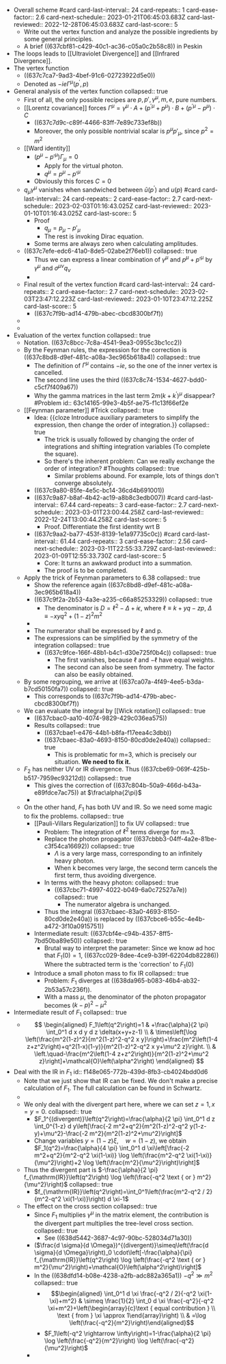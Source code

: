 - Overall scheme #card
  card-last-interval:: 24
  card-repeats:: 1
  card-ease-factor:: 2.6
  card-next-schedule:: 2023-01-21T06:45:03.683Z
  card-last-reviewed:: 2022-12-28T06:45:03.683Z
  card-last-score:: 5
	- Write out the vertex function and analyze the possible ingredients by some general principles.
	- A brief ((637cbf81-c429-40c1-ac36-c05a0c2b58c8)) in Peskin
- The loops leads to [[Ultraviolet Divergence]] and [[Infrared Divergence]].
- The vertex function
	- ((637c7ca7-9ad3-4bef-91c6-02723922d5e0))
	- Denoted as $-i e \Gamma^\mu\left(p^{\prime}, p\right)$
- General analysis of the vertex function
  collapsed:: true
	- First of all, the only possible recipes are $p,p',\gamma^\mu,m,e,$ pure numbers.
	- [[Lorentz covariance]] forces $\Gamma^\mu=\gamma^\mu \cdot A+\left(p^{\prime \mu}+p^\mu\right) \cdot B+\left(p^{\prime \mu}-p^\mu\right) \cdot C$
		- ((637c7d9c-c89f-4466-83ff-7e89c733ef8b))
		- Moreover, the only possible nontrivial scalar is $p^\mu p'_\mu$, since $p^2=m^2$
	- [[Ward identity]]
		- $(p^\mu-p'^\mu)\Gamma_\mu=0$
			- Apply for the virtual photon.
			- $q^\mu=p^\mu-p'^\mu$
		- Obviously this forces $C=0$
	- $q_\mu \gamma^\mu$ vanishes when sandwiched between $\bar{u}\left(p^{\prime}\right)$ and $u(p)$ #card
	  card-last-interval:: 24
	  card-repeats:: 2
	  card-ease-factor:: 2.7
	  card-next-schedule:: 2023-02-03T01:16:43.025Z
	  card-last-reviewed:: 2023-01-10T01:16:43.025Z
	  card-last-score:: 5
		- Proof
			- $q_\mu=p_\mu-p'_\mu$
			- The rest is invoking Dirac equation.
		- Some terms are always zero when calculating amplitudes.
	- ((637c7efe-edc6-41a0-8de5-02abe2f76eb1))
	  collapsed:: true
		- Thus we can express a linear combination of $\gamma^\mu$ and $p^\mu+p'^\mu$ by $\gamma^\mu$ and $\sigma^{\mu\nu}q_\nu$
		-
	- Final result of the vertex function #card
	  card-last-interval:: 24
	  card-repeats:: 2
	  card-ease-factor:: 2.7
	  card-next-schedule:: 2023-02-03T23:47:12.223Z
	  card-last-reviewed:: 2023-01-10T23:47:12.225Z
	  card-last-score:: 5
		- ((637c7f9b-ad14-479b-abec-cbcd8300bf7f))
	-
	-
- Evaluation of the vertex function
  collapsed:: true
	- Notation. ((637c8bcc-7c8a-4541-9ea3-0955c3bc1cc2))
	- By the Feynman rules, the expression for the correction is ((637c8bd8-d9ef-481c-a08a-3ec965b618a4))
	  collapsed:: true
		- The definition of $\Gamma^\mu$ contains $-ie$, so the one of the inner vertex is cancelled.
		- The second line uses the third ((637c8c74-1534-4627-bdd0-c5cf7f409a67))
		- Why the gamma matrices in the last term $2 m\left(k+k^{\prime}\right)^\mu$ disappear? #Problem
		  id:: 63c14165-99e3-4b5f-ae75-f1c13f66ef2e
	- [[Feynman parameter]] #Trick
	  collapsed:: true
		- Idea: {{cloze Introduce auxiliary parameters to simplify the expression, then change the order of integration.}}
		  collapsed:: true
			- The trick is usually followed by changing the order of integrations and shifting integration variables (To complete the square).
			- So there's the inherent problem: Can we really exchange the order of integration? #Thoughts
			  collapsed:: true
				- Similar problems abound. For example, lots of things don't converge absolutely.
		- ((637c9a80-85fe-4e5c-bc14-36cd4b691001))
		- ((637c9a87-b8af-4b42-ac19-a8b8c3edb007)) #card
		  card-last-interval:: 67.44
		  card-repeats:: 3
		  card-ease-factor:: 2.7
		  card-next-schedule:: 2023-03-01T23:00:44.258Z
		  card-last-reviewed:: 2022-12-24T13:00:44.258Z
		  card-last-score:: 5
			- Proof. Differentiate the first identity wrt B
		- ((637c9aa2-ba77-453f-8139-1e1a97735c0c)) #card
		  card-last-interval:: 61.44
		  card-repeats:: 3
		  card-ease-factor:: 2.56
		  card-next-schedule:: 2023-03-11T22:55:33.729Z
		  card-last-reviewed:: 2023-01-09T12:55:33.730Z
		  card-last-score:: 5
			- Core: It turns an awkward product into a summation.
			- The proof is to be completed.
	- Apply the trick of Feynman parameters to 6.38
	  collapsed:: true
		- Show the reference again ((637c8bd8-d9ef-481c-a08a-3ec965b618a4))
		- ((637c9f2a-2b53-4a3e-a235-c66a85253329))
		  collapsed:: true
			- The denominator is $D=\ell^2-\Delta+i \epsilon$, where $\ell \equiv k+y q-z p$, $\Delta \equiv-x y q^2+(1-z)^2 m^2$
		-
		- The numerator shall be expressed by $\ell$ and p.
		- The expressions can be simplified by the symmetry of the integration
		  collapsed:: true
			- ((637c9fce-166f-48b1-b4c1-d30e725f0b4c))
			  collapsed:: true
				- The first vanishes, because $\ell$ and $-\ell$ have equal weights.
				- The second can also be seen from symmetry. The factor can also be easily obtained.
	- By some regrouping, we arrive at ((637ca07a-4f49-4ee5-b3da-b7cd50150fa7))
	  collapsed:: true
		- This corresponds to ((637c7f9b-ad14-479b-abec-cbcd8300bf7f))
	- We can evaluate the integral by [[Wick rotation]]
	  collapsed:: true
		- ((637cbac0-aa10-4074-9829-429c036ea575))
		- Results
		  collapsed:: true
			- ((637cbae1-e476-44b1-b8fa-f17eea4c3dbb))
			- ((637cbaec-83a0-4693-8150-80cd0de2e40a))
			  collapsed:: true
				- This is problematic for m=3, which is precisely our situation.
				  **We need to fix it.**
	- $F_2$ has neither UV or IR divergence. Thus ((637cbe69-069f-425b-b517-7959ec93212d))
	  collapsed:: true
		- This gives the correction of ((637c804b-50a9-466d-b43a-e89fdce7ac75)) at $\frac\alpha{2\pi}$
		-
	- On the other hand, $F_1$ has both UV and IR. So we need some magic to fix the problems.
	  collapsed:: true
		- [[Pauli-Villars Regularization]] to fix UV
		  collapsed:: true
			- Problem: The integration of $\ell^2$ terms diverge for m=3.
			- Replace the photon propagator ((637cbbb3-04ff-4a2e-81be-c3f54ca16692))
			  collapsed:: true
				- $\Lambda$ is a very large mass, corresponding to an infinitely heavy photon.
				- When k becomes very large, the second term cancels the first term, thus avoiding divergence.
			- In terms with the heavy photon:
			  collapsed:: true
				- ((637cbc71-4997-4022-b049-6a0c72527a7e))
				  collapsed:: true
					- The numerator algebra is unchanged.
			- Thus the integral ((637cbaec-83a0-4693-8150-80cd0de2e40a)) is replaced by ((637cbce6-b55c-4e4b-a472-3f10a0915751))
		- Intermediate result: ((637cbf4e-c94b-4357-8ff5-7bd50ba89e50))
		  collapsed:: true
			- Brutal way to interpret the parameter: Since we know ad hoc that $F_1(0)=1$, ((637cc029-8dee-4ce9-b39f-62204db82286)) Where the subtracted term is the 'correction' to $F_1(0)$
		- Introduce a small photon mass to fix IR
		  collapsed:: true
			- Problem: $F_1$ diverges at ((638da965-b083-46b4-ab32-2b53a57c236f)).
			- With a mass $\mu$, the denominator of the photon propagator becomes $(k-p)^2-\mu^2$
- Intermediate result of $F_1$
  collapsed:: true
	- $$
	  \begin{aligned}
	  F_1\left(q^2\right)=1 & +\frac{\alpha}{2 \pi} \int_0^1 d x d y d z \delta(x+y+z-1) \\
	  & \times\left[\log \left(\frac{m^2(1-z)^2}{m^2(1-z)^2-q^2 x y}\right)+\frac{m^2\left(1-4 z+z^2\right)+q^2(1-x)(1-y)}{m^2(1-z)^2-q^2 x y+\mu^2 z}\right. \\
	  & \left.\quad-\frac{m^2\left(1-4 z+z^2\right)}{m^2(1-z)^2+\mu^2 z}\right]+\mathcal{O}\left(\alpha^2\right)
	  \end{aligned}
	  $$
- Deal with the IR in $F_1$
  id:: f148e065-772b-439d-8fb3-cb4024bdd0d6
	- Note that we just show that IR can be fixed. We don't make a precise calculation of $F_1$. The full calculation can be found in Schwartz.
	-
	- We only deal with the divergent part here, where we can set $z=1,x=y=0$.
	  collapsed:: true
		- $F_1^{(divergent)}\left(q^2\right)=\frac{\alpha}{2 \pi} \int_0^1 d z \int_0^{1-z} d y\left[\frac{-2 m^2+q^2}{m^2(1-z)^2-q^2 y(1-z-y)+\mu^2}-\frac{-2 m^2}{m^2(1-z)^2+\mu^2}\right]$
		- Change variables $y=(1-z) \xi, \quad w=(1-z)$, we obtain 
		  $F_1(q^2)=\frac{\alpha}{4 \pi} \int_0^1 d \xi\left[\frac{-2 m^2+q^2}{m^2-q^2 \xi(1-\xi)} \log \left(\frac{m^2-q^2 \xi(1-\xi)}{\mu^2}\right)+2 \log \left(\frac{m^2}{\mu^2}\right)\right]$
	- Thus the divergent part is $-\frac{\alpha}{2 \pi} f_{\mathrm{IR}}\left(q^2\right) \log \left(\frac{-q^2 \text { or } m^2}{\mu^2}\right)$
	  collapsed:: true
		- $f_{\mathrm{IR}}\left(q^2\right)=\int_0^1\left(\frac{m^2-q^2 / 2}{m^2-q^2 \xi(1-\xi)}\right) d \xi-1$
	- The effect on the cross section
	  collapsed:: true
		- Since $F_1$ multiplies $\gamma^\mu$ in the matrix element, the contribution is the divergent part multiplies the tree-level cross section.
		  collapsed:: true
			- See ((638d5442-3687-4c97-90bc-528034d71a30))
		- ($\frac{d \sigma}{d \Omega})^{(divergent)}\simeq\left(\frac{d \sigma}{d \Omega}\right)_0 \cdot\left[-\frac{\alpha}{\pi} f_{\mathrm{IR}}\left(q^2\right) \log \left(\frac{-q^2 \text { or } m^2}{\mu^2}\right)+\mathcal{O}\left(\alpha^2\right)\right]$
		- In the ((638dfd14-b08e-4238-a2fb-adc882a365a1)) $-q^2 \gg m^2$
		  collapsed:: true
			- $$\begin{aligned} \int_0^1 d \xi \frac{-q^2 / 2}{-q^2 \xi(1-\xi)+m^2} & \simeq \frac{1}{2} \int_0 d \xi \frac{-q^2}{-q^2 \xi+m^2}+\left(\begin{array}{c}\text { equal contribution } \\ \text { from } \xi \approx 1\end{array}\right) \\ & =\log \left(\frac{-q^2}{m^2}\right)\end{aligned}$$
			- $F_1\left(-q^2 \rightarrow \infty\right)=1-\frac{\alpha}{2 \pi} \log \left(\frac{-q^2}{m^2}\right) \log \left(\frac{-q^2}{\mu^2}\right)$
		-